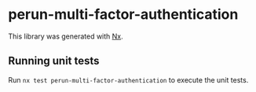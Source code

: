 # perun-multi-factor-authentication

This library was generated with [Nx](https://nx.dev).

## Running unit tests

Run `nx test perun-multi-factor-authentication` to execute the unit tests.
